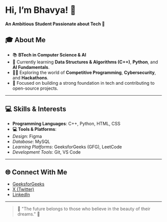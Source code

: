 # Hi, I’m Bhavya! 👋  
**An Ambitious Student Passionate about Tech 🌟**

## 🎓 About Me  
- 📚 **BTech in Computer Science & AI**  
- 🌱 Currently learning **Data Structures & Algorithms (C++)**, **Python**, and **AI Fundamentals**.  
- 🧑‍💻 Exploring the world of **Competitive Programming**, **Cybersecurity**, and **Hackathons**.  
- 🎯 Focused on building a strong foundation in tech and contributing to open-source projects.  

---

## 💻 Skills & Interests  
- **Programming Languages**: C++, Python, HTML, CSS  
- **💻 Tools & Platforms**:  
- *Design*: Figma  
- *Database*: MySQL  
- *Learning Platforms*: GeeksforGeeks (GFG), LeetCode 
- *Development Tools*: Git, VS Code

---

## 🌐 Connect With Me
- [GeeksforGeeks](https://www.geeksforgeeks.org/user/bhavya03/)
- [X (Twitter)](https://x.com/BhavyaSing033)
- [LinkedIn](https://www.linkedin.com/in/bhavya-singh-594a90325/)

---

> 🌟 "The future belongs to those who believe in the beauty of their dreams." 🌟
